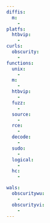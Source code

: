 ```yaml
---
diffis:
  m:
    -
platfs:
  htbvip:
    -
curls:
  obscurity:
    -
functions:
  unix:
    -
  m:
    -
  htbvip:
    -
  fuzz:
    -
  source:
    -
  rce:
    -
  decode:
    -
  sudo:
    -
  logical:
    -
  hc:
    -

wals:
  obscuritywu:
    -
  obscurityvi:
    -
---
```

